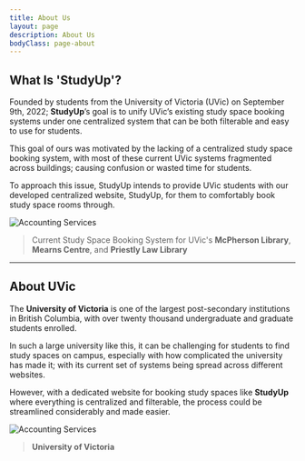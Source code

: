 ```yaml
---
title: About Us
layout: page
description: About Us
bodyClass: page-about
---
```


## What Is '**StudyUp**'?

Founded by students from the University of Victoria (UVic) on September 9th, 2022; **StudyUp**’s goal is to unify UVic’s existing study space booking systems under one centralized system that can be both filterable and easy to use for students.

This goal of ours was motivated by the lacking of a centralized study space booking system, with most of these current UVic systems fragmented across buildings; causing confusion or wasted time for students.

To approach this issue, StudyUp intends to provide UVic students with our developed centralized website, StudyUp, for them to comfortably book study space rooms through.

![Accounting Services](/images/mcphersonLibraryandmearnscentrebooking.jpg)
> Current Study Space Booking System for UVic's **McPherson Library**, **Mearns Centre**, and **Priestly Law Library**

----

## About **UVic**

The **University of Victoria** is one of the largest post-secondary institutions in British Columbia, with over twenty thousand undergraduate and graduate students enrolled.

In such a large university like this, it can be challenging for students to find study spaces on campus, especially with how complicated the university has made it; with its current set of systems being spread across different websites.

However, with a dedicated website for booking study spaces like **StudyUp** where everything is centralized and filterable, the process could be streamlined considerably and made easier.

![Accounting Services](/images/uvic1152-768.jpg)
> **University of Victoria**